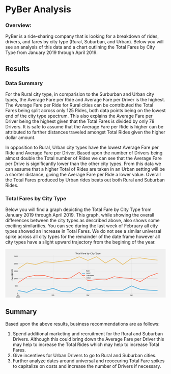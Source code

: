 # PyBer Analysis
### Overview:
PyBer is a ride-sharing company that is looking for a breakdown of rides, drivers, and fares by city type (Rural, Suburban, and Urban). Below you will see an analysis of this data and a chart outlining the Total Fares by City Type from January 2019 through April 2019.  

## Results
### Data Summary
For the Rural city type, in comparision to the Surburban and Urban city types, the Average Fare per Ride and Average Fare per Driver is the highest. The Average Fare per Ride for Rural cities can be contributed the Total Fares being split across only 125 Rides, both data points being on the lowest end of the city type spectrum. This also explains the Average Fare per Driver being the highest given that the Total Fares is divided by only 78 Drivers. It is safe to assume that the Average Fare per Ride is higher can be attributed to farther distances traveled amongst Total Rides given the higher dollar amount. 

In opposition to Rural, Urban city types have the lowest Average Fare per Ride and Average Fare per Driver. Based upon the number of Drivers being almost double the Total number of Rides we can see that the Average Fare per Drive is significantly lower than the other city types. From this data we can assume that a higher Total of Rides are taken in an Urban setting will be a shorter distance, giving the Average Fare per Ride a lower value. Overall the Total Fares produced by Urban rides beats out both Rural and Suburban Rides.     

### Total Fares by City Type
Below you will find a graph depicting the Total Fare by City Type from January 2019 through April 2019. 
This graph, while showing the overall differences between the city types as described above, also shows some exciting similarities. You can see during the last week of February all city types showed an increase in Total Fares. We do not see a similar universal spike across all city types for the remainder of the date frame however all city types have a slight upward trajectory from the begining of the year. 

![](PyBer_fare_summary.png)

## Summary
Based upon the above results, business recommendations are as follows:
1) Spend additional marketing and recruitment for the Rural and Suburban Drivers. Although this could bring down the Average Fare per Driver this may help to increase the Total Rides which may help to increase Total Fares.
2) Give incentives for Urban Drivers to go to Rural and Suburban cities. 
3) Further analyze dates around universal and reoccuring Total Fare spikes to capitalize on costs and increase the number of Drivers if necessary. 
